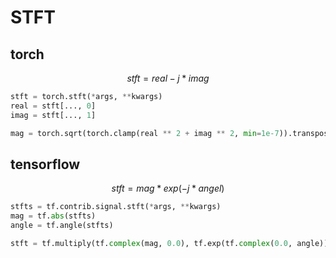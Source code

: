 # STFT

## torch

$$
stft = real - j * imag
$$

```Python
stft = torch.stft(*args, **kwargs)
real = stft[..., 0]
imag = stft[..., 1]

mag = torch.sqrt(torch.clamp(real ** 2 + imag ** 2, min=1e-7)).transpose(2, 1)  # (..., frames, fft_size // 2 + 1)
```

## tensorflow

$$
stft = mag * exp(-j * angel) 
$$

```Python
stfts = tf.contrib.signal.stft(*args, **kwargs)  
mag = tf.abs(stfts)  
angle = tf.angle(stfts)  

stft = tf.multiply(tf.complex(mag, 0.0), tf.exp(tf.complex(0.0, angle)))  # (..., frames, fft_size // 2 + 1)
```
